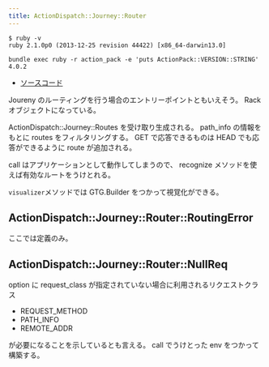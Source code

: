 ```yaml
---
title: ActionDispatch::Journey::Router
---
```


```
$ ruby -v
ruby 2.1.0p0 (2013-12-25 revision 44422) [x86_64-darwin13.0]
```

```
bundle exec ruby -r action_pack -e 'puts ActionPack::VERSION::STRING'
4.0.2
```

* [ソースコード](https://github.com/rails/rails/blob/v4.0.2/actionpack/lib/action_dispatch/journey/router.rb)

Joureny のルーティングを行う場合のエントリーポイントともいえそう。
Rackオブジェクトになっている。

ActionDispatch::Journey::Routes を受け取り生成される。
path_info の情報をもとに routes をフィルタリングする。
GET で応答できるものは HEAD でも応答ができるように route が追加される。

call はアプリケーションとして動作してしまうので、 recognize メソッドを使えば有効なルートをうけとれる。

`visualizer`メソッドでは GTG.Builder をつかって視覚化ができる。

ActionDispatch::Journey::Router::RoutingError
--------------------------------------------------------------------------------

ここでは定義のみ。

ActionDispatch::Journey::Router::NullReq
--------------------------------------------------------------------------------

option に request_class が指定されていない場合に利用されるリクエストクラス
* REQUEST_METHOD
* PATH_INFO
* REMOTE_ADDR

が必要になることを示しているとも言える。
call でうけとった env をつかって構築する。

